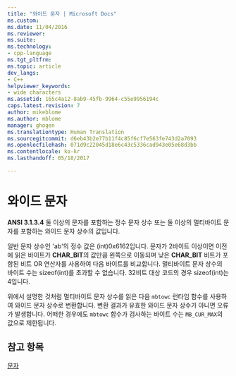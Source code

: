 ```yaml
---
title: "와이드 문자 | Microsoft Docs"
ms.custom: 
ms.date: 11/04/2016
ms.reviewer: 
ms.suite: 
ms.technology:
- cpp-language
ms.tgt_pltfrm: 
ms.topic: article
dev_langs:
- C++
helpviewer_keywords:
- wide characters
ms.assetid: 165c4a12-8ab9-45fb-9964-c55e9956194c
caps.latest.revision: 7
author: mikeblome
ms.author: mblome
manager: ghogen
ms.translationtype: Human Translation
ms.sourcegitcommit: d6eb43b2e77b11f4c85f6cf7e563fe743d2a7093
ms.openlocfilehash: 071d9c22045d18e6c43c5336cad943e05e68d3bb
ms.contentlocale: ko-kr
ms.lasthandoff: 05/18/2017

---
```

# <a name="wide-characters"></a>와이드 문자
**ANSI 3.1.3.4** 둘 이상의 문자를 포함하는 정수 문자 상수 또는 둘 이상의 멀티바이트 문자를 포함하는 와이드 문자 상수의 값입니다.  
  
 일반 문자 상수인 'ab'의 정수 값은 (int)0x6162입니다. 문자가 2바이트 이상이면 이전에 읽은 바이트가 **CHAR_BIT**의 값만큼 왼쪽으로 이동되며 낮은 **CHAR_BIT** 비트가 포함된 비트 OR 연산자를 사용하여 다음 바이트를 비교합니다. 멀티바이트 문자 상수의 바이트 수는 sizeof(int)를 초과할 수 없습니다. 32비트 대상 코드의 경우 sizeof(int)는 4입니다.  
  
 위에서 설명한 것처럼 멀티바이트 문자 상수를 읽은 다음 `mbtowc` 런타임 함수를 사용하여 와이드 문자 상수로 변환합니다. 변환 결과가 유효한 와이드 문자 상수가 아니면 오류가 발생합니다. 어떠한 경우에도 `mbtowc` 함수가 검사하는 바이트 수는 `MB_CUR_MAX`의 값으로 제한됩니다.  
  
## <a name="see-also"></a>참고 항목  
 [문자](../c-language/characters.md)
